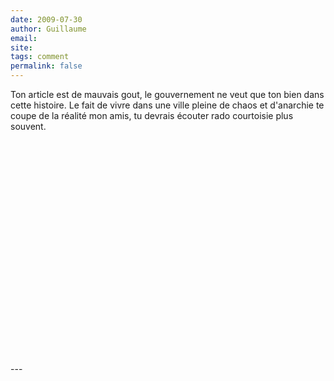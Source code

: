 ```yaml
---
date: 2009-07-30
author: Guillaume
email: 
site: 
tags: comment
permalink: false
---
```


<p>
Ton article est de mauvais gout, le gouvernement ne veut que ton bien dans cette histoire. Le fait de vivre dans une ville pleine de chaos et d'anarchie te coupe de la réalité mon amis, tu devrais écouter rado courtoisie plus souvent.
<br/><br/>
<object width="560" height="340"><param name="movie" value="http://www.youtube.com/v/sTPsFIsxM3w&hl=en&fs=1&"></param><param name="allowFullScreen" value="true"></param><param name="allowscriptaccess" value="always"></param><embed src="http://www.youtube.com/v/sTPsFIsxM3w&hl=en&fs=1&" type="application/x-shockwave-flash" allowscriptaccess="always" allowfullscreen="true" width="560" height="340"></embed></object>
</p>
---